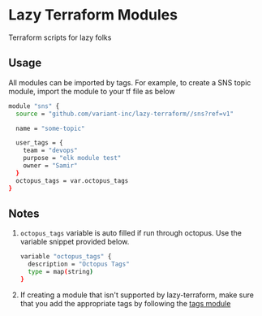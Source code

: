 # Lazy Terraform Modules

Terraform scripts for lazy folks

## Usage

All modules can be imported by tags. For example, to create a SNS topic module, import the module to your tf file as below

```bash
module "sns" {
  source = "github.com/variant-inc/lazy-terraform//sns?ref=v1"

  name = "some-topic"

  user_tags = {
    team = "devops"
    purpose = "elk module test"
    owner = "Samir"
  }
  octopus_tags = var.octopus_tags
}
```

## Notes

1. `octopus_tags` variable is auto filled if run through octopus. Use the variable snippet provided below.

    ```bash
    variable "octopus_tags" {
      description = "Octopus Tags"
      type = map(string)
    }
    ```

2. If creating a module that isn't supported by lazy-terraform, make sure that you add the appropriate tags by following the [tags module](submodules/tags/README.md)
